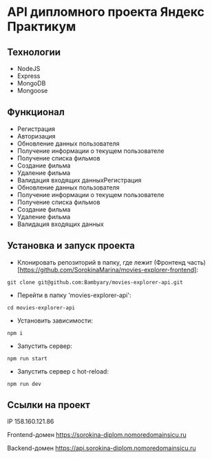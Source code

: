 # API дипломного проекта  Яндекс Практикум

## Технологии

* NodeJS
* Express
* MongoDB
* Mongoose

## Функционал

* Регистрация
* Авторизация
* Обновление данных пользователя
* Получение информации о текущем пользователе
* Получение списка фильмов
* Создание фильма
* Удаление фильма
* Валидация входящих данныхРегистрация
* Обновление данных пользователя
* Получение информации о текущем пользователе
* Получение списка фильмов
* Создание фильма
* Удаление фильма
* Валидация входящих данных

## Установка и запуск проекта

* Клонировать репозиторий в папку, где лежит (Фронтенд часть)[https://github.com/SorokinaMarina/movies-explorer-frontend]:

`git clone git@github.com:Bambyary/movies-explorer-api.git`

* Перейти в папку 'movies-explorer-api':
  
`cd movies-explorer-api`

* Установить зависимости:

`npm i`

* Запустить сервер:

`npm run start`

* Запустить сервер с hot-reload:

`npm run dev`

## Ссылки на проект

IP 158.160.121.86

Frontend-домен https://sorokina-diplom.nomoredomainsicu.ru

Backend-домен https://api.sorokina-diplom.nomoredomainsicu.ru
